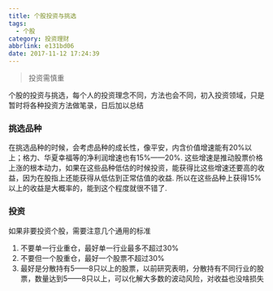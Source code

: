 ```yaml
---
title: 个股投资与挑选
tags:
  - 个股
category: 投资理财
abbrlink: e131bd06
date: 2017-11-12 17:24:39
---
```


<blockquote class="blockquote-center">投资需慎重</blockquote>

个股的投资与挑选，每个人的投资理念不同，方法也会不同，初入投资领域，只是暂时将各种投资方法做笔录，日后加以总结

### 挑选品种
在挑选品种的时候，会考虑品种的成长性，像平安，内含价值增速能有20%以上；格力、华夏幸福等的净利润增速也有15%——20%. 这些增速是推动股票价格上涨的根本动力，如果在这些品种低估的时候投资，能获得比这些增速还要高的收益，因为在股指上还能获得从低估到正常估值的收益. 所以在这些品种上获得15%以上的收益是大概率的，能到这个程度就很不错了.

### 投资
如果非要投资个股，需要注意几个通用的标准
1. 不要单一行业重仓，最好单一行业最多不超过30%
2. 不要但一个股重仓，最好一个股票不超过30%
3. 最好是分散持有5——8只以上的股票，以前研究表明，分散持有不同行业的股票，数量达到5——8只以上，可以化解大多数的波动风险，对收益也没啥损失
